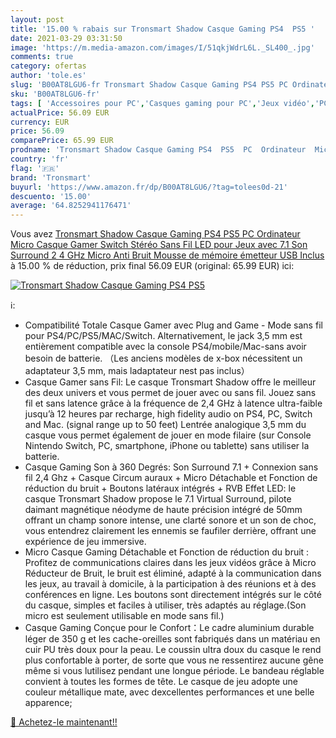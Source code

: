 ```yaml
---
layout: post
title: '15.00 % rabais sur Tronsmart Shadow Casque Gaming PS4  PS5 '
date: 2021-03-29 03:31:50
image: 'https://m.media-amazon.com/images/I/51qkjWdrL6L._SL400_.jpg'
comments: true
category: ofertas
author: 'tole.es'
slug: 'B00AT8LGU6-fr Tronsmart Shadow Casque Gaming PS4 PS5 PC Ordinateur Micro...'
sku: 'B00AT8LGU6-fr'
tags: [ 'Accessoires pour PC','Casques gaming pour PC','Jeux vidéo','PC: Jeux et accessoires','tronsmart', ]
actualPrice: 56.09 EUR
currency: EUR
price: 56.09
comparePrice: 65.99 EUR
prodname: 'Tronsmart Shadow Casque Gaming PS4  PS5  PC  Ordinateur  Micro Casque Gamer Switch Stéréo Sans Fil LED pour Jeux avec 7.1 Son Surround  2 4 GHz Micro Anti Bruit  Mousse de mémoire  émetteur USB Inclus'
country: 'fr'
flag: '🇫🇷'
brand: 'Tronsmart'
buyurl: 'https://www.amazon.fr/dp/B00AT8LGU6/?tag=tolees0d-21'
descuento: '15.00'
average: '64.8252941176471'
---
```


Vous avez [Tronsmart Shadow Casque Gaming PS4  PS5  PC  Ordinateur  Micro Casque Gamer Switch Stéréo Sans Fil LED pour Jeux avec 7.1 Son Surround  2 4 GHz Micro Anti Bruit  Mousse de mémoire  émetteur USB Inclus](https://www.amazon.fr/dp/B00AT8LGU6/?tag=tolees0d-21)  à  15.00 % de réduction, prix final  56.09 EUR (original: 65.99 EUR) ici:

[![Tronsmart Shadow Casque Gaming PS4  PS5 ](https://m.media-amazon.com/images/I/51qkjWdrL6L._SL400_.jpg)](https://www.amazon.fr/dp/B00AT8LGU6/?tag=tolees0d-21)

ℹ️:

- Compatibilité Totale Casque Gamer avec Plug and Game - Mode sans fil pour PS4/PC/PS5/MAC/Switch. Alternativement, le jack 3,5 mm est entièrement compatible avec la console PS4/mobile/Mac-sans avoir besoin de batterie. （Les anciens modèles de x-box nécessitent un adaptateur 3,5 mm, mais ladaptateur nest pas inclus）
- Casque Gamer sans Fil: Le casque Tronsmart Shadow offre le meilleur des deux univers et vous permet de jouer avec ou sans fil. Jouez sans fil et sans latence grâce à la fréquence de 2,4 GHz à latence ultra-faible jusqu’à 12 heures par recharge, high fidelity audio on PS4, PC, Switch and Mac. (signal range up to 50 feet) Lentrée analogique 3,5 mm du casque vous permet également de jouer en mode filaire (sur Console Nintendo Switch, PC, smartphone, iPhone ou tablette) sans utiliser la batterie.
- Casque Gaming Son à 360 Degrés: Son Surround 7.1 + Connexion sans fil 2,4 Ghz + Casque Circum auraux + Micro Détachable et Fonction de réduction du bruit + Boutons latéraux intégrés + RVB Effet LED: le casque Tronsmart Shadow propose le 7.1 Virtual Surround, pilote daimant magnétique néodyme de haute précision intégré de 50mm offrant un champ sonore intense, une clarté sonore et un son de choc, vous entendrez clairement les ennemis se faufiler derrière, offrant une expérience de jeu immersive.
- Micro Casque Gaming Détachable et Fonction de réduction du bruit : Profitez de communications claires dans les jeux vidéos grâce à Micro Réducteur de Bruit, le bruit est éliminé, adapté à la communication dans les jeux, au travail à domicile, à la participation à des réunions et à des conférences en ligne. Les boutons sont directement intégrés sur le côté du casque, simples et faciles à utiliser, très adaptés au réglage.(Son micro est seulement utilisable en mode sans fil.)
- Casque Gaming Conçue pour le Confort：Le cadre aluminium durable léger de 350 g et les cache-oreilles sont fabriqués dans un matériau en cuir PU très doux pour la peau. Le coussin ultra doux du casque le rend plus confortable à porter, de sorte que vous ne ressentirez aucune gêne même si vous lutilisez pendant une longue période. Le bandeau réglable convient à toutes les formes de tête. Le casque de jeu adopte une couleur métallique mate, avec dexcellentes performances et une belle apparence;

[🛒 Achetez-le maintenant!!](https://www.amazon.fr/dp/B00AT8LGU6/?tag=tolees0d-21)
